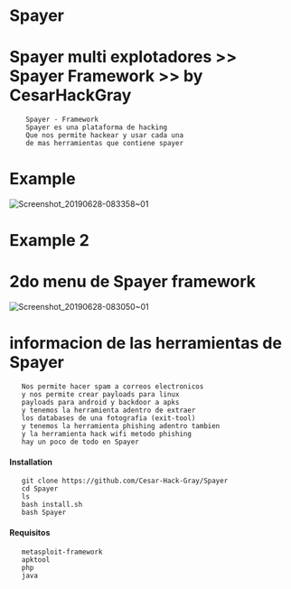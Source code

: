 # Spayer
# Spayer multi explotadores >> Spayer Framework >> by CesarHackGray
  
  
        Spayer - Framework 
        Spayer es una plataforma de hacking
        Que nos permite hackear y usar cada una
        de mas herramientas que contiene spayer
        

# Example
![Screenshot_20190628-083358~01](https://user-images.githubusercontent.com/46208706/60349817-8b641880-997f-11e9-938e-7695f32f85cf.png)
# Example 2
# 2do menu de Spayer framework
![Screenshot_20190628-083050~01](https://user-images.githubusercontent.com/46208706/60350563-0da10c80-9981-11e9-99cf-133ba4e839fc.png)
# informacion de las herramientas de Spayer


       Nos permite hacer spam a correos electronicos 
       y nos permite crear payloads para linux
       payloads para android y backdoor a apks
       y tenemos la herramienta adentro de extraer
       los databases de una fotografia (exit-tool)
       y tenemos la herramienta phishing adentro tambien
       y la herramienta hack wifi metodo phishing
       hay un poco de todo en Spayer
       
 
 #### Installation
 
 
       git clone https://github.com/Cesar-Hack-Gray/Spayer
       cd Spayer
       ls
       bash install.sh
       bash Spayer
       
  
  #### Requisitos
  
  
       metasploit-framework
       apktool
       php
       java
       
